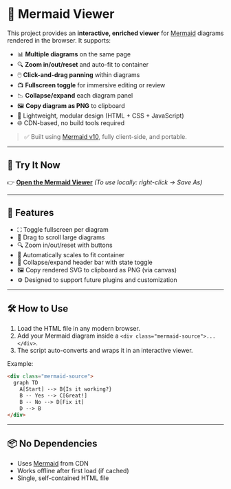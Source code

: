 # 🧠 Mermaid Viewer

This project provides an **interactive, enriched viewer** for [Mermaid](https://mermaid-js.github.io/) diagrams rendered in the browser. It supports:

* 📊 **Multiple diagrams** on the same page
* 🔍 **Zoom in/out/reset** and auto-fit to container
* 🖱️ **Click-and-drag panning** within diagrams
* 📺 **Fullscreen toggle** for immersive editing or review
* 📉 **Collapse/expand** each diagram panel
* 🖼️ **Copy diagram as PNG** to clipboard
* 🧩 Lightweight, modular design (HTML + CSS + JavaScript)
* 🌐 CDN-based, no build tools required

> ✅ Built using [Mermaid v10](https://github.com/mermaid-js/mermaid), fully client-side, and portable.

---

## 🚀 Try It Now

👉 **[Open the Mermaid Viewer](https://bonomani.github.io/Mermaid-Viewer/mermaid_viewer.html)**
*(To use locally: right-click → Save As)*

---

## 🧰 Features

* ⛶ Toggle fullscreen per diagram
* 🧭 Drag to scroll large diagrams
* 🔍 Zoom in/out/reset with buttons
* 🔁 Automatically scales to fit container
* 📂 Collapse/expand header bar with state toggle
* 🖼️ Copy rendered SVG to clipboard as PNG (via canvas)
* ⚙️ Designed to support future plugins and customization

---

## 🛠️ How to Use

1. Load the HTML file in any modern browser.
2. Add your Mermaid diagram inside a `<div class="mermaid-source">...</div>`.
3. The script auto-converts and wraps it in an interactive viewer.

Example:

```html
<div class="mermaid-source">
  graph TD
    A[Start] --> B{Is it working?}
    B -- Yes --> C[Great!]
    B -- No --> D[Fix it]
    D --> B
</div>
```

---

## 📦 No Dependencies

* Uses [Mermaid](https://cdn.jsdelivr.net/npm/mermaid@10) from CDN
* Works offline after first load (if cached)
* Single, self-contained HTML file

